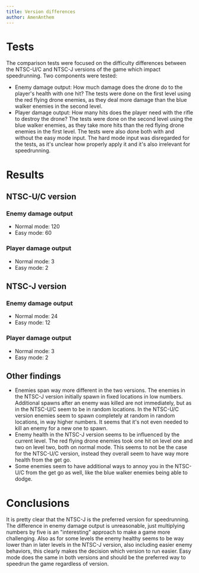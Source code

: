 ```yaml
---
title: Version differences
author: AmenAnthem
---
```


# Tests
The comparison tests were focused on the difficulty differences between the NTSC-U/C and NTSC-J versions of the game which impact speedrunning.
Two components were tested:
- Enemy damage output: How much damage does the drone do to the player's health with one hit? The tests were done on the first level using the red flying drone enemies, as they deal more damage than the blue walker enemies in the second level.
- Player damage output: How many hits does the player need with the rifle to destroy the drone? The tests were done on the second level using the blue walker enemies, as they take more hits than the red flying drone enemies in the first level.
The tests were also done both with and without the easy mode input.
The hard mode input was disregarded for the tests, as it's unclear how properly apply it and it's also irrelevant for speedrunning.

# Results
## NTSC-U/C version
### Enemy damage output
- Normal mode: 120
- Easy mode: 60
### Player damage output
- Normal mode: 3
- Easy mode: 2

## NTSC-J version
### Enemy damage output
- Normal mode: 24
- Easy mode: 12
### Player damage output
- Normal mode: 3
- Easy mode: 2

## Other findings
- Enemies span way more different in the two versions. The enemies in the NTSC-J version initially spawn in fixed locations in low numbers. Additional spawns after an enemy was killed are not immediately, but as in the NTSC-U/C seem to be in random locations. In the NTSC-U/C version enemies seem to spawn completely at random in random locations, in way higher numbers. It seems that it's not even needed to kill an enemy for a new one to spawn.
- Enemy health in the NTSC-J version seems to be influenced by the current level. The red flying drone enemies took one hit on level one and two on level two, both on normal mode. This seems to not be the case for the NTSC-U/C version, instead they overall seem to have way more health from the get go.
- Some enemies seem to have additional ways to annoy you in the NTSC-U/C from the get go as well, like the blue walker enemies being able to dodge.

# Conclusions
It is pretty clear that the NTSC-J is the preferred version for speedrunning.
The difference in enemy damage output is unreasonable, just multiplying numbers by five is an "interesting" approach to make a game more challenging.
Also as for some levels the enemy healthy seems to be way lower than in later levels in the NTSC-J version, also including easier enemy behaviors, this clearly makes the decision which version to run easier.
Easy mode does the same in both versions and should be the preferred way to speedrun the game regardless of version.